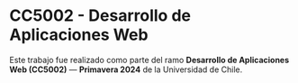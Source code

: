 # CC5002 - Desarrollo de Aplicaciones Web

Este trabajo fue realizado como parte del ramo **Desarrollo de Aplicaciones Web (CC5002)** — **Primavera 2024** de la Universidad de Chile.
